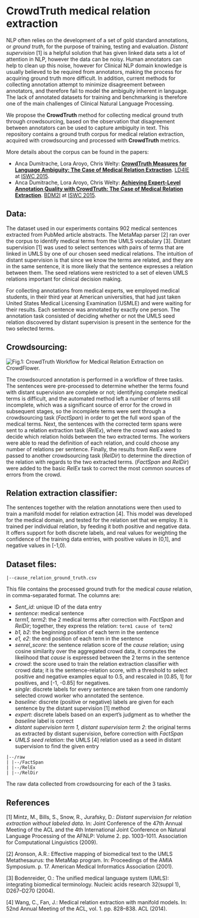 # CrowdTruth medical relation extraction

NLP often relies on the development of a set of gold standard annotations, or *ground truth*, for the purpose of training, testing and evaluation. *Distant supervision* [1] is a helpful solution that has given linked data sets a lot of attention in NLP, however the data can be noisy. Human annotators can help to clean up this noise, however for Clinical NLP domain knowledge is usually believed to be required from annotators, making the process for acquiring ground truth more difficult. In addition, current methods for collecting annotation attempt to minimize disagreement between annotators, and therefore fail to model the ambiguity inherent in language. The lack of annotated datasets for training and benchmarking is therefore one of the main challenges of Clinical Natural Language Processing.

We propose the **CrowdTruth** method for collecting medical ground truth through crowdsourcing, based on the observation that disagreement between annotators can be used to capture ambiguity in text. This repository contains a ground truth corpus for medical relation extraction, acquired with crowdsourcing and processed with **CrowdTruth** metrics.

More details about the corpus can be found in the papers:

* Anca Dumitrache, Lora Aroyo, Chris Welty: **[CrowdTruth Measures for Language Ambiguity: The Case of Medical Relation Extraction](http://www.ancad.ro/2015/09/01/crowdtruth-measures-for-language-ambiguity)**. [LD4IE](http://oak.dcs.shef.ac.uk/ld4ie2015/LD4IE2015/Overview.html) at [ISWC 2015](http://iswc2015.semanticweb.org/).
* Anca Dumitrache, Lora Aroyo, Chris Welty: **[Achieving Expert-Level Annotation Quality with CrowdTruth: The Case of Medical Relation Extraction](http://www.ancad.ro/2015/08/14/achieving-expert-level-annotation-quality-with-crowdtruth/)**. [BDM2I](https://sbmi.uth.edu/ontology/bdm2i.htm) at [ISWC 2015](http://iswc2015.semanticweb.org/).

## Data:

The dataset used in our experiments contains 902 medical sentences extracted from PubMed article abstracts. The MetaMap parser [2] ran over the corpus to identify medical terms from the UMLS vocabulary [3]. Distant supervision [1] was used to select sentences with pairs of terms that are linked in UMLS by one of our chosen seed medical relations. The intuition of distant supervision is that since we know the terms are related, and they are in the same sentence, it is more likely that the sentence expresses a relation between them. The seed relations were restricted to a set of eleven UMLS relations important for clinical decision making.

For collecting annotations from medical experts, we employed medical students, in their third year at American universities, that had just taken United States Medical Licensing Examination (USMLE) and were waiting for their results. Each sentence was annotated by exactly one person. The annotation task consisted of deciding whether or not the UMLS seed relation discovered by distant supervision is present in the sentence for the two selected terms.

## Crowdsourcing:

![Fig.1: CrowdTruth Workflow for Medical Relation Extraction on CrowdFlower.](http://www.ancad.ro/wp-content/uploads/2015/08/task_workflow_2.png)

The crowdsourced annotation is performed in a workflow of three tasks. The sentences were pre-processed to determine whether the terms found with distant supervision are complete or not; identifying complete medical terms is difficult, and the automated method left a number of terms still incomplete, which was a significant source of error for the crowd in subsequent stages, so the incomplete terms were sent through a crowdsourcing task (*FactSpan*) in order to get the full word span of the medical terms. Next, the sentences with the corrected term spans were sent to a relation extraction task (*RelEx*), where the crowd was asked to decide which relation holds between the two extracted terms. The workers were able to read the definition of each relation, and could choose any number of relations per sentence. Finally, the results from *RelEx* were passed to another crowdsourcing task (*RelDir*) to determine the direction of the relation with regards to the two extracted terms. (*FactSpan* and *RelDir*) were added to the basic *RelEx* task to correct the most common sources of errors from the crowd.

## Relation extraction classifier:

The sentences together with the relation annotations were then used to train a manifold model for relation extraction [4]. This model was developed for the medical domain, and tested for the relation set that we employ. It is trained per individual relation, by feeding it both positive and negative data. It offers support for both discrete labels, and real values for weighting the confidence of the training data entries, with positive values in (0,1], and negative values in [-1,0). 


## Dataset files:

```
|--cause_relation_ground_truth.csv
```
This file contains the processed ground truth for the medical *cause* relation, in comma-separated format. The columns are:
* *Sent_id*: unique ID of the data entry
* *sentence*: medical sentence
* *term1, term2*: the 2 medical terms after correction with *FactSpan* and *RelDir*; together, they express the relation: ```term1 cause of term2```
* *b1, b2*: the beginning position of each term in the sentence
* *e1, e2*: the end position of each term in the sentence
* *senrel_score*: the sentence relation score of the *cause* relation; using cosine similarity over the aggregated crowd data, it computes the likelihood that *cause* is expressed between the 2 terms in the sentence
* *crowd*: the score used to train the relation extraction classifier with crowd data; it is the sentence-relation score, with a threshold to select positive and negative examples equal to 0.5, and rescaled in [0.85, 1] for positives, and [-1, -0.85] for negatives.
* *single*: discrete labels for every sentence are taken from one randomly selected crowd worker who annotated the sentence.
* *baseline*: discrete (positive or negative) labels are given for each sentence by the distant supervision [1] method
* *expert*: discrete labels based on an expert’s judgment as to whether the *baseline* label is correct
* *distant supervision term 1, distant supervision term 2*: the original terms as extracted by distant supervision, before correction with *FactSpan*
* *UMLS seed relation*: the UMLS [4] relation used as a seed in distant supervision to find the given entry

```
|--/raw
| |--/FactSpan
| |--/RelEx
| |--/RelDir
```
The raw data collected from crowdsourcing for each of the 3 tasks.

## References

[1] Mintz, M., Bills, S., Snow, R., Jurafsky, D.: *Distant supervision for relation extraction without labeled data*. In: Joint Conference of the 47th Annual Meeting of the ACL and the 4th International Joint Conference on Natural Language Processing of the AFNLP: Volume 2. pp. 1003–1011. Association for Computational Linguistics (2009).

[2] Aronson, A.R.: Effective mapping of biomedical text to the UMLS Metathesaurus: the MetaMap program. In: Proceedings of the AMIA Symposium. p. 17. American Medical Informatics Association (2001).

[3] Bodenreider, O.: The unified medical language system (UMLS): integrating biomedical terminology. Nucleic acids research 32(suppl 1), D267–D270 (2004).

[4] Wang, C., Fan, J.: Medical relation extraction with manifold models. In: 52nd Annual Meeting of the ACL, vol. 1. pp. 828–838. ACL (2014).